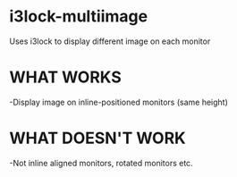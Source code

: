 # i3lock-multiimage

Uses i3lock to display different image on each monitor


WHAT WORKS
==========
-Display image on inline-positioned monitors (same height)


WHAT DOESN'T WORK
=================
-Not inline aligned monitors, rotated monitors etc.
